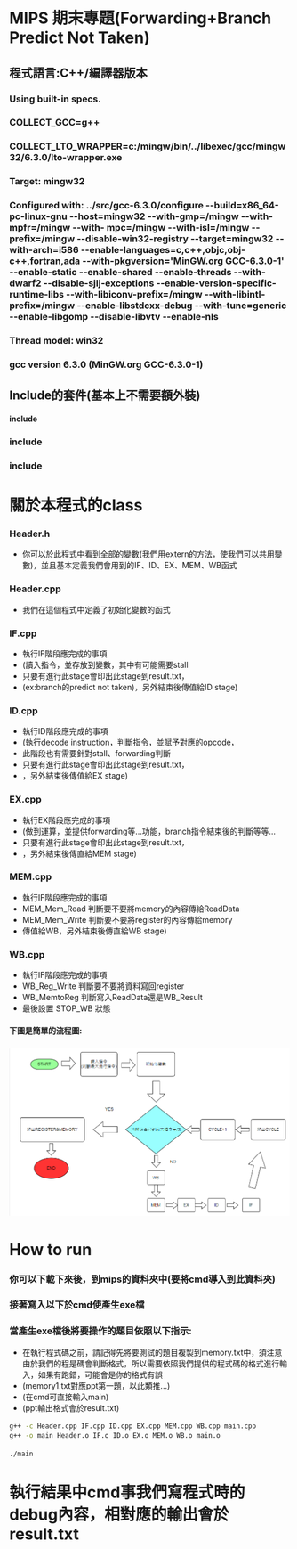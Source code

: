 # MIPS 期末專題(Forwarding+Branch Predict Not Taken) 
## 程式語言:C++/編譯器版本
### Using built-in specs.
### COLLECT_GCC=g++
### COLLECT_LTO_WRAPPER=c:/mingw/bin/../libexec/gcc/mingw32/6.3.0/lto-wrapper.exe
### Target: mingw32
### Configured with: ../src/gcc-6.3.0/configure --build=x86_64-pc-linux-gnu --host=mingw32 --with-gmp=/mingw --with-mpfr=/mingw --with- mpc=/mingw --with-isl=/mingw --prefix=/mingw --disable-win32-registry --target=mingw32 --with-arch=i586 --enable-languages=c,c++,objc,obj-c++,fortran,ada --with-pkgversion='MinGW.org GCC-6.3.0-1' --enable-static --enable-shared --enable-threads --with-dwarf2 --disable-sjlj-exceptions --enable-version-specific-runtime-libs --with-libiconv-prefix=/mingw --with-libintl-prefix=/mingw --enable-libstdcxx-debug --with-tune=generic --enable-libgomp --disable-libvtv --enable-nls
### Thread model: win32
### gcc version 6.3.0 (MinGW.org GCC-6.3.0-1)
## Include的套件(基本上不需要額外裝)
#### include <iostream>
### include <fstream>
### include <string>

# 關於本程式的class
### Header.h
* 你可以於此程式中看到全部的變數(我們用extern的方法，使我們可以共用變數)，並且基本定義我們會用到的IF、ID、EX、MEM、WB函式
### Header.cpp
* 我們在這個程式中定義了初始化變數的函式
### IF.cpp
* 執行IF階段應完成的事項
* (讀入指令，並存放到變數，其中有可能需要stall
* 只要有進行此stage會印出此stage到result.txt，
* (ex:branch的predict not taken)，另外結束後傳值給ID stage)
### ID.cpp
* 執行ID階段應完成的事項
* (執行decode instruction，判斷指令，並賦予對應的opcode，
* 此階段也有需要針對stall、forwarding判斷
* 只要有進行此stage會印出此stage到result.txt，
* ，另外結束後傳值給EX stage)
### EX.cpp
* 執行EX階段應完成的事項
* (做到運算，並提供forwarding等...功能，branch指令結束後的判斷等等...
* 只要有進行此stage會印出此stage到result.txt，
* ，另外結束後傳直給MEM stage)
### MEM.cpp
* 執行IF階段應完成的事項
* MEM_Mem_Read 判斷要不要將memory的內容傳給ReadData
* MEM_Mem_Write 判斷要不要將register的內容傳給memory
* 傳值給WB，另外結束後傳直給WB stage)
### WB.cpp
* 執行IF階段應完成的事項
* WB_Reg_Write 判斷要不要將資料寫回register
* WB_MemtoReg 判斷寫入ReadData還是WB_Result
* 最後設置 STOP_WB 狀態
#### 下圖是簡單的流程圖:
### ![](./Flowchart.png)

# How to run
### 你可以下載下來後，到mips的資料夾中(要將cmd導入到此資料夾)
### 接著寫入以下於cmd使產生exe檔
### 當產生exe檔後將要操作的題目依照以下指示:
* 在執行程式碼之前，請記得先將要測試的題目複製到memory.txt中，須注意由於我們的程是碼會判斷格式，所以需要依照我們提供的程式碼的格式進行輸入，如果有跑錯，可能會是你的格式有誤
* (memory1.txt對應ppt第一題，以此類推...)
* (在cmd可直接輸入main)
* (ppt輸出格式會於result.txt)
```bash
g++ -c Header.cpp IF.cpp ID.cpp EX.cpp MEM.cpp WB.cpp main.cpp
g++ -o main Header.o IF.o ID.o EX.o MEM.o WB.o main.o

./main
```


# 執行結果中cmd事我們寫程式時的debug內容，相對應的輸出會於result.txt


